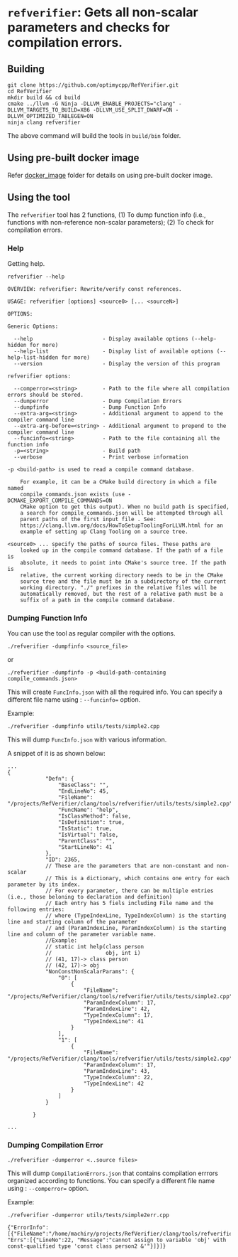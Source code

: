 # `refverifier`: Gets all non-scalar parameters and checks for compilation errors.

## Building
```
git clone https://github.com/optimycpp/RefVerifier.git
cd RefVerifier
mkdir build && cd build
cmake ../llvm -G Ninja -DLLVM_ENABLE_PROJECTS="clang" -DLLVM_TARGETS_TO_BUILD=X86 -DLLVM_USE_SPLIT_DWARF=ON -DLLVM_OPTIMIZED_TABLEGEN=ON
ninja clang refverifier
```
The above command will build the tools in `build/bin` folder.

## Using pre-built docker image

Refer [docker_image](./docker_image) folder for details on using pre-built docker image.

## Using the tool

The `refverifier` tool has 2 functions, (1) To dump function info (i.e., functions with non-reference non-scalar parameters); (2) To check for compilation errors.

### Help
Getting help.
```
refverifier --help 

OVERVIEW: refverifier: Rewrite/verify const references.

USAGE: refverifier [options] <source0> [... <sourceN>]

OPTIONS:

Generic Options:

  --help                      - Display available options (--help-hidden for more)
  --help-list                 - Display list of available options (--help-list-hidden for more)
  --version                   - Display the version of this program

refverifier options:

  --comperror=<string>        - Path to the file where all compilation errors should be stored.
  --dumperror                 - Dump Compilation Errors
  --dumpfinfo                 - Dump Function Info
  --extra-arg=<string>        - Additional argument to append to the compiler command line
  --extra-arg-before=<string> - Additional argument to prepend to the compiler command line
  --funcinfo=<string>         - Path to the file containing all the function info
  -p=<string>                 - Build path
  --verbose                   - Print verbose information

-p <build-path> is used to read a compile command database.

	For example, it can be a CMake build directory in which a file named
	compile_commands.json exists (use -DCMAKE_EXPORT_COMPILE_COMMANDS=ON
	CMake option to get this output). When no build path is specified,
	a search for compile_commands.json will be attempted through all
	parent paths of the first input file . See:
	https://clang.llvm.org/docs/HowToSetupToolingForLLVM.html for an
	example of setting up Clang Tooling on a source tree.

<source0> ... specify the paths of source files. These paths are
	looked up in the compile command database. If the path of a file is
	absolute, it needs to point into CMake's source tree. If the path is
	relative, the current working directory needs to be in the CMake
	source tree and the file must be in a subdirectory of the current
	working directory. "./" prefixes in the relative files will be
	automatically removed, but the rest of a relative path must be a
	suffix of a path in the compile command database.

```

### Dumping Function Info

You can use the tool as regular compiler with the options.

```
./refverifier -dumpfinfo <source_file>
```

or 

```
./refverifier -dumpfinfo -p <build-path-containing compile_commands.json>
```

This will create `FuncInfo.json` with all the required info. You can specify a different file name using : `--funcinfo=` option.

Example:

```
./refverifier -dumpfinfo utils/tests/simple2.cpp
```
This will dump `FuncInfo.json` with various information. 

A snippet of it is as shown below:

```
...
{
            "Defn": {
                "BaseClass": "",
                "EndLineNo": 45,
                "FileName": "/projects/RefVerifier/clang/tools/refverifier/utils/tests/simple2.cpp",
                "FuncName": "help",
                "IsClassMethod": false,
                "IsDefinition": true,
                "IsStatic": true,
                "IsVirtual": false,
                "ParentClass": "",
                "StartLineNo": 41
            },
            "ID": 2365,
            // These are the parameters that are non-constant and non-scalar
            // This is a dictionary, which contains one entry for each parameter by its index.
            // For every parameter, there can be multiple entries (i.e., those beloning to declaration and definition)
            // Each entry has 5 fiels including File name and the following entries: 
            // where (TypeIndexLine, TypeIndexColumn) is the starting line and starting column of the parameter
            // and (ParamIndexLine, ParamIndexColumn) is the starting line and column of the parameter variable name.
            //Example:
            // static int help(class person 
            //                 obj, int i)
            // (41, 17)-> class person 
            // (42, 17)-> obj
            "NonConstNonScalarParams": {
                "0": [
                    {
                        "FileName": "/projects/RefVerifier/clang/tools/refverifier/utils/tests/simple2.cpp",
                        "ParamIndexColumn": 17,
                        "ParamIndexLine": 42,
                        "TypeIndexColumn": 17,
                        "TypeIndexLine": 41
                    }
                ],
                "1": [
                    {
                        "FileName": "/projects/RefVerifier/clang/tools/refverifier/utils/tests/simple2.cpp",
                        "ParamIndexColumn": 17,
                        "ParamIndexLine": 43,
                        "TypeIndexColumn": 22,
                        "TypeIndexLine": 42
                    }
                ]
            }

        }

...
```

### Dumping Compilation Error
```
./refverifier -dumperror <..source files>
```
This will dump `CompilationErrors.json` that contains compilation errrors organized according to functions.
You can specify a different file name using : `--comperror=` option.

Example:
```
./refverifier -dumperror utils/tests/simple2err.cpp

{"ErrorInfo":[{"FileName":"/home/machiry/projects/RefVerifier/clang/tools/refverifier/utils/tests/simple2err.cpp", "Errs":[{"LineNo":22, "Message":"cannot assign to variable 'obj' with const-qualified type 'const class person2 &'"}]}]}
```
